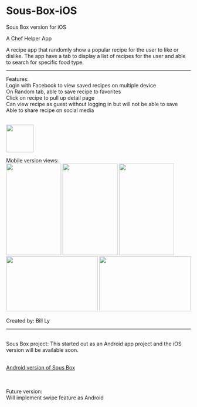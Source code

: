 # Sous-Box-iOS
Sous Box version for iOS

A Chef Helper App

<html>
<body>
A recipe app that randomly show a popular recipe for the user to like or dislike. The app have a tab to display a list of recipes for the user and able to search for specific food type. <br>

----------------------

<p>Features:
<br>Login with Facebook to view saved recipes on multiple device
<br>On Random tab, able to save recipe to favorites
<br>Click on recipe to pull up detail page
<br>Can view recipe as guest without logging in but will not be able to save
<br>Able to share recipe on social media
</p>

<br>
<img src="http://i.imgur.com/zS0EhJt.png" width = "75" height = "75">

Mobile version views:<br>
<img src="http://i.imgur.com/lwuCklq.png" width = "150" height = "250">
<img src="http://i.imgur.com/DHzN0Bl.png" width = "150" height = "250">
<img src="http://i.imgur.com/Op03Bt4.png" width = "150" height = "250">
<br>
<img src="http://i.imgur.com/YOO9z1h.png" width = "250" height = "150">
<img src="http://i.imgur.com/7ZDzcrO.png" width = "250" height = "150">



<p>Created by: Bill Ly</p>



--------------------


<p><br>Sous Box project: This started out as an Android app project and the iOS version will be available soon.

<br><a href="https://github.com/Billy1301/SousBox">Android version of Sous Box </a>

<br>
<br>Future version: 
<br> Will implement swipe feature as Android


</p>
</body>
</html>
